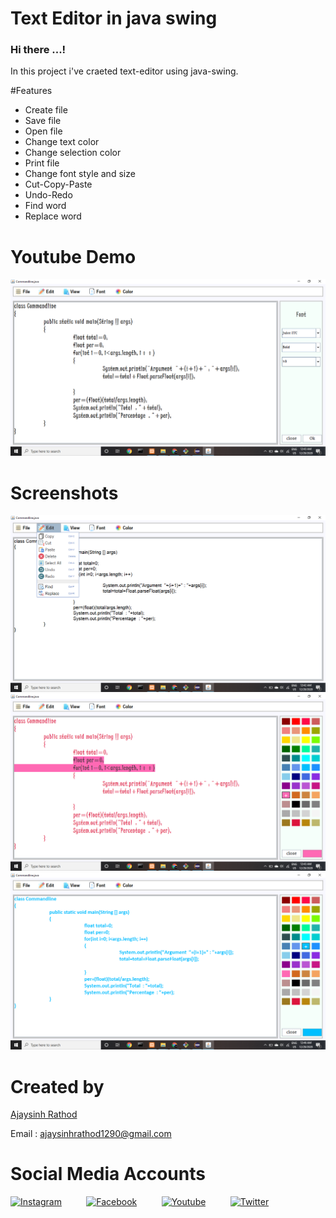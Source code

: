 # Text Editor in java swing

### Hi there ...!
In this project i've craeted text-editor using java-swing.

#Features
 
* Create file
* Save file
* Open file
* Change text color
* Change selection color
* Print file
* Change font style and size
* Cut-Copy-Paste
* Undo-Redo
* Find word
* Replace word

# Youtube Demo

[<img src="screenshots/ss2.png" />](https://youtu.be/K1NAeto4HQI)

# Screenshots

<img src="screenshots/ss1.png" />
<img src="screenshots/ss3.png" />
<img src="screenshots/ss4.png" />

# Created by


[Ajaysinh Rathod](https://github.com/Ajaysinh1290)

Email : ajaysinhrathod1290@gmail.com

# Social Media Accounts
[![Instagram](https://img.icons8.com/fluent/40/000000/instagram-new.png)](https://www.instagram.com/ll_ajayrathod_ll/)&nbsp; &nbsp; &nbsp; &nbsp; &nbsp;
[![Facebook](https://img.icons8.com/fluent/40/000000/facebook-new.png)](https://www.facebook.com/ajaysinh.rathod.7927)&nbsp; &nbsp; &nbsp; &nbsp; &nbsp; 
[![Youtube](https://img.icons8.com/fluent/40/000000/youtube-play.png)](https://www.youtube.com/channel/UCbhGYVadJsZtJzHYMWLNRRQ)&nbsp; &nbsp; &nbsp; &nbsp; &nbsp; 
[![Twitter](https://img.icons8.com/fluent/40/000000/twitter.png)](https://twitter.com/Ajaysin34751867)
